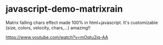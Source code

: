 # javascript-demo-matrixrain
Matrix falling chars effect made 100% in html+javascript. It's customizable (size, colors, velocity, chars,...) amazing!!

https://www.youtube.com/watch?v=mOqtu2iq-AA
